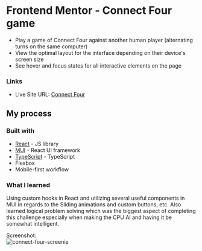 # Frontend Mentor - Connect Four game 

- Play a game of Connect Four against another human player (alternating turns on the same computer)
- View the optimal layout for the interface depending on their device's screen size
- See hover and focus states for all interactive elements on the page


### Links
- Live Site URL: [Connect Four](https://w1vugz.csb.app/)

## My process

### Built with

- [React](https://reactjs.org/) - JS library
- [MUI](https://mui.com/) - React UI framework
- [TypeScript](https://www.typescriptlang.org/) - TypeScript
- Flexbox
- Mobile-first workflow

### What I learned

Using custom hooks in React and utilizing several useful components in MUI in regards to the Sliding animations and custom buttons, etc. Also learned logical problem solving which was the biggest aspect of completing this challenge especially when making the CPU AI and having it be somewhat intelligent.

Screenshot:<br>
![connect-four-screenie](https://github.com/NP558565/my-projects-portfolio/assets/76566329/66469875-0f0f-4116-be16-e9367d76d6a4)




